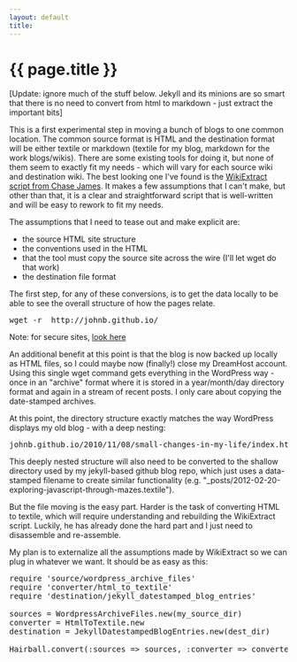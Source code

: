 ```yaml
---
layout: default
title: 
---
```

# {{ page.title }}

[Update: ignore much of the stuff below. Jekyll and its minions are so smart that there is no need to convert from html to markdown - just extract the important bits]

This is a first experimental step in moving a bunch of blogs to one common location. The common source format is HTML and the destination format will be either textile or markdown (textile for my blog, markdown for the work blogs/wikis). There are some existing tools for doing it, but none of them seem to exactly fit my needs - which will vary for each source wiki and destination wiki. The best looking one I've found is the <a href="https://github.com/nuex/wiki_extract">WikiExtract script from Chase James</a>. It makes a few assumptions that I can't make, but other than that, it is a clear and straightforward script that is well-written and will be easy to rework to fit my needs.

The assumptions that I need to tease out and make explicit are:
* the source HTML site structure
* the conventions used in the HTML
* that the tool must copy the source site across the wire (I'll let wget do that work)
* the destination file format

The first step, for any of these conversions, is to get the data locally to be able to see the overall structure of how the pages relate.

<pre>
wget -r  http://johnb.github.io/
</pre>
Note: for secure sites, <a href="http://stackoverflow.com/questions/4272770/wget-with-authentication">look here</a>

An additional benefit at this point is that the blog is now backed up locally as HTML files, so I could maybe now (finally!) close my DreamHost account. Using this single wget command gets everything in the WordPress way - once in an "archive" format where it is stored in a year/month/day directory format and again in a stream of recent posts. I only care about copying the date-stamped archives.

At this point, the directory structure exactly matches the way WordPress displays my old blog - with a deep nesting:
<pre>
johnb.github.io/2010/11/08/small-changes-in-my-life/index.html
</pre>

This deeply nested structure will also need to be converted to the shallow directory used by my jekyll-based github blog repo, which just uses a data-stamped filename to create similar functionality (e.g. "_posts/2012-02-20-exploring-javascript-through-mazes.textile").

But the file moving is the easy part. Harder is the task of converting HTML to textile, which will require understanding and rebuilding the WikiExtract script. Luckily, he has already done the hard part and I just need to disassemble and re-assemble.

My plan is to externalize all the assumptions made by WikiExtract so we can plug in whatever we want. It should be as easy as this:

<pre>
require 'source/wordpress_archive_files'
require 'converter/html_to_textile'
require 'destination/jekyll_datestamped_blog_entries'

sources = WordpressArchiveFiles.new(my_source_dir)
converter = HtmlToTextile.new
destination = JekyllDatestampedBlogEntries.new(dest_dir)

Hairball.convert(:sources => sources, :converter => converter, :destination => destination)
</pre>
